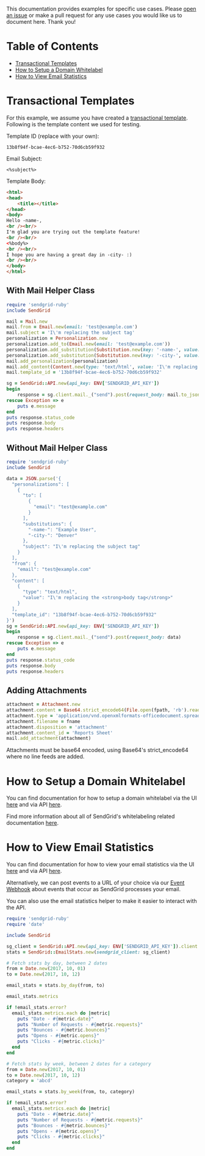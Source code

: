 This documentation provides examples for specific use cases. Please [open an issue](https://github.com/sendgrid/sendgrid-ruby/issues) or make a pull request for any use cases you would like us to document here. Thank you!

# Table of Contents

* [Transactional Templates](#transactional-templates)
* [How to Setup a Domain Whitelabel](#domain-whitelabel)
* [How to View Email Statistics](#email-statistics)

<a name="transactional-templates"></a>
# Transactional Templates

For this example, we assume you have created a [transactional template](https://sendgrid.com/docs/User_Guide/Transactional_Templates/index.html). Following is the template content we used for testing.

Template ID (replace with your own):

```text
13b8f94f-bcae-4ec6-b752-70d6cb59f932
```

Email Subject:

```text
<%subject%>
```

Template Body:

```html
<html>
<head>
	<title></title>
</head>
<body>
Hello -name-,
<br /><br/>
I'm glad you are trying out the template feature!
<br /><br/>
<%body%>
<br /><br/>
I hope you are having a great day in -city- :)
<br /><br/>
</body>
</html>
```

## With Mail Helper Class

```ruby
require 'sendgrid-ruby'
include SendGrid

mail = Mail.new
mail.from = Email.new(email: 'test@example.com')
mail.subject = 'I\'m replacing the subject tag'
personalization = Personalization.new
personalization.add_to(Email.new(email: 'test@example.com'))
personalization.add_substitution(Substitution.new(key: '-name-', value: 'Example User'))
personalization.add_substitution(Substitution.new(key: '-city-', value: 'Denver'))
mail.add_personalization(personalization)
mail.add_content(Content.new(type: 'text/html', value: 'I\'m replacing the <strong>body tag</strong>'))
mail.template_id = '13b8f94f-bcae-4ec6-b752-70d6cb59f932'

sg = SendGrid::API.new(api_key: ENV['SENDGRID_API_KEY'])
begin
    response = sg.client.mail._("send").post(request_body: mail.to_json)
rescue Exception => e
    puts e.message
end
puts response.status_code
puts response.body
puts response.headers
```

## Without Mail Helper Class

```ruby
require 'sendgrid-ruby'
include SendGrid

data = JSON.parse('{
  "personalizations": [
    {
      "to": [
        {
          "email": "test@example.com"
        }
      ],
      "substitutions": {
        "-name-": "Example User",
        "-city-": "Denver"
      },
      "subject": "I\'m replacing the subject tag"
    }
  ],
  "from": {
    "email": "test@example.com"
  },
  "content": [
    {
      "type": "text/html",
      "value": "I\'m replacing the <strong>body tag</strong>"
    }
  ],
  "template_id": "13b8f94f-bcae-4ec6-b752-70d6cb59f932"
}')
sg = SendGrid::API.new(api_key: ENV['SENDGRID_API_KEY'])
begin
    response = sg.client.mail._("send").post(request_body: data)
rescue Exception => e
    puts e.message
end
puts response.status_code
puts response.body
puts response.headers
```

## Adding Attachments

```ruby
attachment = Attachment.new
attachment.content = Base64.strict_encode64(File.open(fpath, 'rb').read)
attachment.type = 'application/vnd.openxmlformats-officedocument.spreadsheetml.sheet'
attachment.filename = fname
attachment.disposition = 'attachment'
attachment.content_id = 'Reports Sheet'
mail.add_attachment(attachment)

```
Attachments must be base64 encoded, using Base64's strict_encode64 where no line feeds are added.

<a name="domain-whitelabel"></a>
# How to Setup a Domain Whitelabel

You can find documentation for how to setup a domain whitelabel via the UI [here](https://sendgrid.com/docs/Classroom/Basics/Whitelabel/setup_domain_whitelabel.html) and via API [here](https://github.com/sendgrid/sendgrid-ruby/blob/master/USAGE.md#whitelabel).

Find more information about all of SendGrid's whitelabeling related documentation [here](https://sendgrid.com/docs/Classroom/Basics/Whitelabel/index.html).

<a name="email-statistics"></a>
# How to View Email Statistics

You can find documentation for how to view your email statistics via the UI [here](https://app.sendgrid.com/statistics) and via API [here](https://github.com/sendgrid/sendgrid-ruby/blob/master/USAGE.md#stats).

Alternatively, we can post events to a URL of your choice via our [Event Webhook](https://sendgrid.com/docs/API_Reference/Webhooks/event.html) about events that occur as SendGrid processes your email.

You can also use the email statistics helper to make it easier to interact with the API.

```ruby
require 'sendgrid-ruby'
require 'date'

include SendGrid

sg_client = SendGrid::API.new(api_key: ENV['SENDGRID_API_KEY']).client
stats = SendGrid::EmailStats.new(sendgrid_client: sg_client)

# Fetch stats by day, between 2 dates
from = Date.new(2017, 10, 01)
to = Date.new(2017, 10, 12)

email_stats = stats.by_day(from, to)

email_stats.metrics

if !email_stats.error?
  email_stats.metrics.each do |metric|
    puts "Date - #{metric.date}"
    puts "Number of Requests - #{metric.requests}"
    puts "Bounces - #{metric.bounces}"
    puts "Opens - #{metric.opens}"
    puts "Clicks - #{metric.clicks}"
  end
end

# Fetch stats by week, between 2 dates for a category
from = Date.new(2017, 10, 01)
to = Date.new(2017, 10, 12)
category = 'abcd'

email_stats = stats.by_week(from, to, category)

if !email_stats.error?
  email_stats.metrics.each do |metric|
    puts "Date - #{metric.date}"
    puts "Number of Requests - #{metric.requests}"
    puts "Bounces - #{metric.bounces}"
    puts "Opens - #{metric.opens}"
    puts "Clicks - #{metric.clicks}"
  end
end

```

